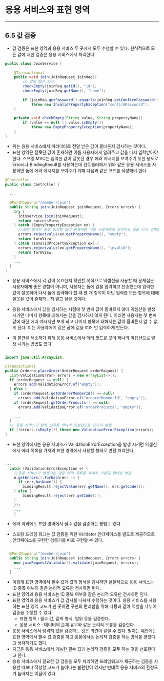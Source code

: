 # 응용 서비스와 표현 영역

---

## 6.5 값 검증

 - 값 검증은 표현 영역과 응용 서비스 두 곳에서 모두 수행할 수 있다. 원칙적으로 모든 값에 대한 검증은 응용 서비스에서 처리한다.

```java
public class JoinService {
	
    @Transactional
    public void join(JoinRequest joinReq){
    	// 값의 형식 검사
        checkEmpty(joinReq.getId(), "id");
        checkEmpty(joinReq.getName(), "name");
        
        if (joinReq.getPassword().equarls(joinReq.getConfirmPassword()))
        	throw new InvalidPropertyException("confirmPassword");
    }
    
    private void checkEmpty(String value, String propertyName){
    	if (value == null || value.isEmpty())
        	throw new EmptyPropertyException(propertyName);
    }
}

```
 - 위는 응용 서비스애서 파라미터로 전달 받은 값이 올바른지 검사하는 것이다.
 - 표현 영역은 잘못된 값이 존재하면 이를 사용자에게 알려주고 값을 다시 입력받아야 한다. 스프링 MVC는 입력한 값이 잘못된 경우 에러 메시지를 보여주기 위한 용도로 Errors나 BindingResult를 사용하는데 컨트롤러에서 위와 같은 응용 서비스를 사용하면 폼에 에러 메시지를 보여주기 위해 다음과 같은 코드를 작성해야 한다.

```java
@Controller
public class Controller {
  
  ...
  
  @PostMapping("/member/join")
  public String join(JoinRequest joinRequest, Errors errors) {
    try {
      joinservice.join(joinRequest);
      return successView;
    } catch (EmptyPropertyException ex) {
      //표현 영역은 잘못 입력한 값이 존재하면 이를 사용자에게 알려주고 폼을 다시 입력할 수 있도록 하기 위한 관련 기능을 사용
      errors.rejectvalue(ex.getPropertyName(), "empty");
      return formView;
    } catch (InvalidPropertyException ex) {
      errors.rejectvalue(ex.getPropertyName(), "invalid");
      return formView;
    }
    ...
  } 
}
```

 - 응용 서비스에서 각 값이 유효한지 확인할 목적으로 익셉션을 사용할 때 문제점은 사용자에게 좋은 경험이 아니며, 사용자는 폼에 값을 입력하고 전송했는데 입력한 값이 잘못되어 다시 폼에 입력해야 할 때 한 개 항목이 아닌 입력한 모든 항목에 대해 잘못된 값이 존재하는지 알고 싶을 것이다.
 - 응용 서비스에서 값을 검사하는 시점에 첫 번째 값이 올바르지 않아 익셈션을 발생시키면 나머지 항목에 대해서는 값을 검사하지 않게 된다. 이러면 사용자는 첫 번째 값에 대한 에러 메시지만 보게 되고 나머지 항목에 대해서는 값이 올바른지 알 수 없게 된다. 이는 사용자에게 같은 폼에 값을 여러 번 입력하게 만든다.


 - 이 불편을 해소하기 위해 응용 서비스에서 에러 코드를 모아 하나의 익셉션으로 발생 시키는 방법도 있다.

```java

import java.util.ArrayList;

@Transactional
public Orderno placeOrder(OrderRequest orderRequest) {
  List<ValidationError> errors = new ArrayList<>();
  if (orderRequest == null) {
    errors.add(ValidationError.of("empty"));
  } else {
    if (orderRequest.getOrdererMemberId() == null)
      errors.add(ValidationError.of("ordererMemberId", "empty"));
    if (orderRequest.getOrderProducts() == null)
      errors.add(ValidationError.of("orderProducts", "empty"));
    
    ...
  }
  // 응용 서비스가 입력 오류를 하나의 익셉션으로 모아서 발생
  if (!errors.isEmpty()) throw new ValidationErrorException(errors);
}
```

 - 표현 영역에서는 응용 서비스가 ValidationErrorException을 발생 시키면 익셉션에서 에러 목록을 가져와 표현 영역에서 사용할 형태로 변환 처리한다.

```java

...
  catch (ValidationErrorException e) {
    //응용 서비스가 발생시킨 검증 에러 목록을 뷰에서 사용할 형태로 변환
    e.getErrors().forEach(err -> {
      if (err,hasName()) {
        bindingResult.rejectValue(err.getName(), err.getCode());
    } else {
        bindingResult.reject(err.getCode());
    }
    });
    ...
    }
```

 - 에러 이외에도 표현 영역에서 필수 값을 검증하는 방법도 있다.

 - 스프링 프레임 워크는 값 검증을 위한 Validator 인터페이스를 별도로 제공하므로 인터페이스를 구현한 검증기를 따로 구현할 수 있다.

```java

  @PostMapping("/member/join")
  public String join(JoinRequest joinRequest, Errors errors) {
    new joinRequestValidator().validate(joinRequest, errors);
    ...
  } 

```

 - 이렇게 표현 영역에서 필수 값과 값의 형식을 검사하면 실질적으로 응용 서비스는 ID 중목 여부와 같은 논리적 오류만 검사하면 된다.
 - 표현 영역과 응용 서비스는 ID 중복 여부와 같은 논리적 오류만 검사하면 된다.
 - 표현 영역과 응용 서비스가 값 검사를 나눠서 수행하는 것이다. 응용 서비스를 사용하는 표현 영역 코드가 한 곳이면 구현의 편리함을 위해 다믕과 같이 역할을 나누어 검증을 수행할 수 있다.
   - 표현 영역 : 필수 값, 값의 형식, 범위 등을 검증한다.
   - 응용 서비스 : 데이터의 존재 유무와 같은 논리적 오류를 검증한다.
 - 응용 서비스에서 엄격히 값을 검증하는 것은 의견이 갈릴 수 있다. 필자는 예전에는 표현 영역에서 필수 값 검증을 하고 응용에서는 논리적 검증을 하는 방식을 괜찮다고 생각하기도 했다.
 - 지금은 응용 서비스에서 가능한 필수 값과 논리적 검증을 모두 하는 것을 선호한다고 한다.
 - 응용 서비스에서 필요한 값 검증을 모두 처리하면 프레임워크가 제공하는 검증을 사용할 때보다 작성할 코드가 늘어나는 불편함이 있지만 반대로 응용 서비스의 환성도가 높아지는 이점이 있다.

